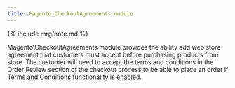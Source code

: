 ```yaml
---
title: Magento_CheckoutAgreements module
---
```


{% include mrg/note.md %}

Magento\CheckoutAgreements module provides the ability add web store agreement that customers must accept before purchasing
products from store. The customer will need to accept the terms and conditions in the Order Review section of the
checkout process to be able to place an order if Terms and Conditions functionality is enabled.
